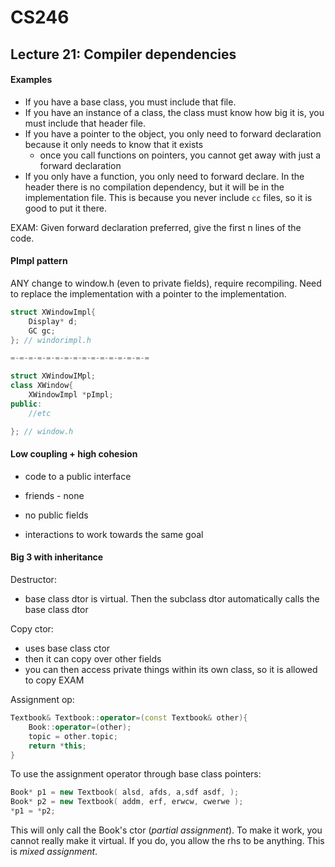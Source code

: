 # CS246

## Lecture 21: Compiler dependencies

#### Examples

- If you have a base class, you must include that file.
- If you have an instance of a class, the class must know how big it is, you must include that header file.
- If you have a pointer to the object, you only need to forward declaration because it only needs to know that it exists
	- once you call functions on pointers, you cannot get away with just a forward declaration
- If you only have a function, you only need to forward declare. In the header there is no compilation dependency, but it will be in the implementation file. This is because you never include ```cc``` files, so it is good to put it there.

EXAM: Given forward declaration preferred, give the first n lines of the code.

#### PImpl pattern

ANY change to window.h (even to private fields), require recompiling. 
Need to replace the implementation with a pointer to the implementation.

```cpp
struct XWindowImpl{
	Display* d;
	GC gc;
}; // windorimpl.h

=-=-=-=-=-=-=-=-=-=-=-=-=-=-=-=

struct XWindowIMpl;
class XWindow{
	XWindowImpl *pImpl;
public:
	//etc

}; // window.h
```

#### Low coupling + high cohesion
- code to a public interface
- friends - none
- no public fields

- interactions to work towards the same goal

#### Big 3 with inheritance
Destructor: 
 
- base class dtor is virtual. Then the subclass dtor automatically calls the base class dtor

Copy ctor:

- uses base class ctor
- then it can copy over other fields
- you can then access private things within its own class, so it is allowed to copy EXAM

Assignment op:

```cpp
Textbook& Textbook::operator=(const Textbook& other){
	Book::operator=(other);
	topic = other.topic;
	return *this;
}
```

To use the assignment operator through base class pointers:

```cpp 
Book* p1 = new Textbook( alsd, afds, a,sdf asdf, );
Book* p2 = new Textbook( addm, erf, erwcw, cwerwe );
*p1 = *p2;
```

This will only call the Book's ctor (*partial assignment*). To make it work, you cannot really make it virtual. If you do, you allow the rhs to be anything. This is *mixed assignment*.
